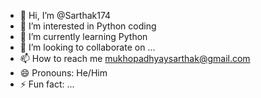 - 👋 Hi, I’m @Sarthak174
- 👀 I’m interested in Python coding
- 🌱 I’m currently learning Python
- 💞️ I’m looking to collaborate on ...
- 📫 How to reach me mukhopadhyaysarthak@gmail.com
- 😄 Pronouns: He/Him
- ⚡ Fun fact: ...

<!---
Sarthak174/Sarthak174 is a ✨ special ✨ repository because its `README.md` (this file) appears on your GitHub profile.
You can click the Preview link to take a look at your changes.
--->
